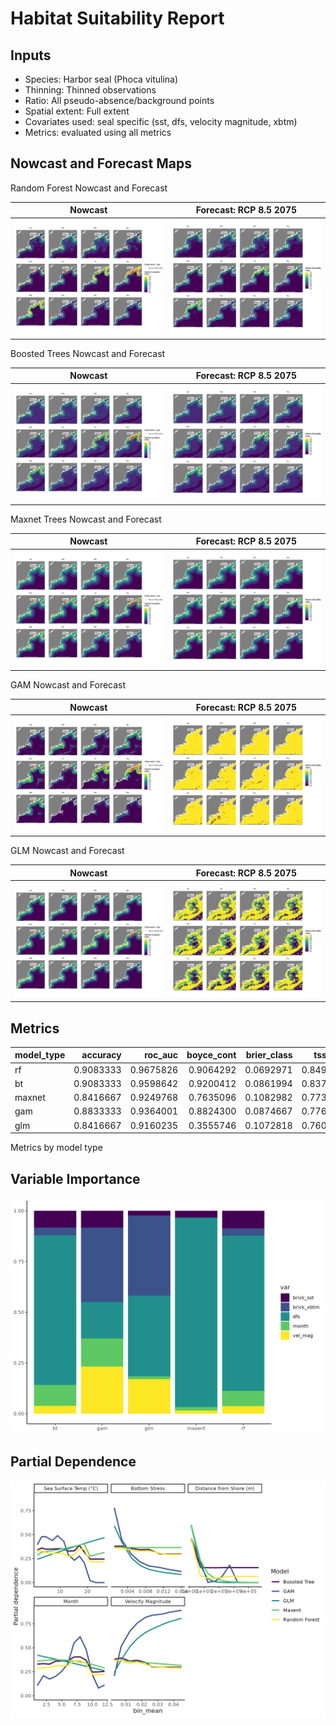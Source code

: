 Habitat Suitability Report
================

## Inputs

- Species: Harbor seal (Phoca vitulina)
- Thinning: Thinned observations
- Ratio: All pseudo-absence/background points
- Spatial extent: Full extent
- Covariates used: seal specific (sst, dfs, velocity magnitude, xbtm)
- Metrics: evaluated using all metrics

## Nowcast and Forecast Maps

Random Forest Nowcast and Forecast

| Nowcast | Forecast: RCP 8.5 2075 |
|:--:|:--:|
| ![](../../../../tidy_reports/versions/c13/000200/c13.000200.01_12_rf_compiled_casts.png) | ![](../../../../tidy_reports/versions/c13/000204/c13.000204.01_12_rf_compiled_casts.png) |

Boosted Trees Nowcast and Forecast

| Nowcast | Forecast: RCP 8.5 2075 |
|:--:|:--:|
| ![](../../../../tidy_reports/versions/c13/000200/c13.000200.01_12_bt_compiled_casts.png) | ![](../../../../tidy_reports/versions/c13/000204/c13.000204.01_12_bt_compiled_casts.png) |

Maxnet Trees Nowcast and Forecast

| Nowcast | Forecast: RCP 8.5 2075 |
|:--:|:--:|
| ![](../../../../tidy_reports/versions/c13/000200/c13.000200.01_12_maxent_compiled_casts.png) | ![](../../../../tidy_reports/versions/c13/000204/c13.000204.01_12_maxent_compiled_casts.png) |

GAM Nowcast and Forecast

| Nowcast | Forecast: RCP 8.5 2075 |
|:--:|:--:|
| ![](../../../../tidy_reports/versions/c13/000200/c13.000200.01_12_gam_compiled_casts.png) | ![](../../../../tidy_reports/versions/c13/000204/c13.000204.01_12_gam_compiled_casts.png) |

GLM Nowcast and Forecast

| Nowcast | Forecast: RCP 8.5 2075 |
|:--:|:--:|
| ![](../../../../tidy_reports/versions/c13/000200/c13.000200.01_12_glm_compiled_casts.png) | ![](../../../../tidy_reports/versions/c13/000204/c13.000204.01_12_glm_compiled_casts.png) |

## Metrics

| model_type |  accuracy |   roc_auc | boyce_cont | brier_class |   tss_max |
|:-----------|----------:|----------:|-----------:|------------:|----------:|
| rf         | 0.9083333 | 0.9675826 |  0.9064292 |   0.0692971 | 0.8499537 |
| bt         | 0.9083333 | 0.9598642 |  0.9200412 |   0.0861994 | 0.8372955 |
| maxnet     | 0.8416667 | 0.9249768 |  0.7635096 |   0.1082982 | 0.7730781 |
| gam        | 0.8833333 | 0.9364001 |  0.8824300 |   0.0874667 | 0.7767830 |
| glm        | 0.8416667 | 0.9160235 |  0.3555746 |   0.1072818 | 0.7604199 |

Metrics by model type

## Variable Importance

![](m13.00020_tidy_compiled_files/figure-gfm/variable_importance-1.png)

## Partial Dependence

![](m13.00020_tidy_compiled_files/figure-gfm/partial_dependence-1.png)
